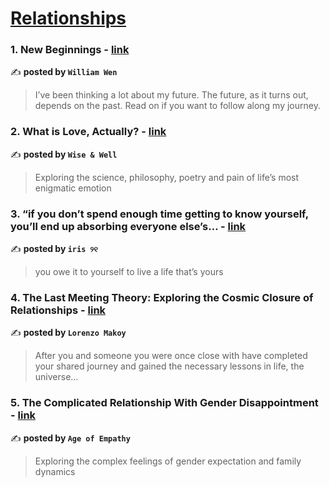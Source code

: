 
<h1><a href=https://medium.com/tag/relationships/recommended target="_blank" rel="noopener noreferrer">Relationships</a></h1>
<h3>1. New Beginnings - <a href="https://medium.com/@wilwen/new-beginnings-7ebd46ec0764" target="_blank" rel="noopener noreferrer">link</a></h3>

✍️ **posted by `William Wen`**

<blockquote>I’ve been thinking a lot about my future. The future, as it turns out, depends on the past. Read on if you want to follow along my journey.</blockquote>

<h3>2. What is Love, Actually? - <a href="https://medium.com/wise-well/what-is-love-actually-30b771eeee61" target="_blank" rel="noopener noreferrer">link</a></h3>

✍️ **posted by `Wise & Well`**

<blockquote>Exploring the science, philosophy, poetry and pain of life’s most enigmatic emotion</blockquote>

<h3>3. “if you don’t spend enough time getting to know yourself, you’ll end up absorbing everyone else’s… - <a href="https://medium.com/@fyoaeuriz/if-you-dont-spend-enough-time-getting-to-know-yourself-you-ll-end-up-absorbing-everyone-else-s-e52c3ff17df4" target="_blank" rel="noopener noreferrer">link</a></h3>

✍️ **posted by `iris ୨୧`**

<blockquote>you owe it to yourself to live a life that’s yours</blockquote>

<h3>4. The Last Meeting Theory: Exploring the Cosmic Closure of Relationships - <a href="https://medium.com/@ki90grq8y/the-last-meeting-theory-exploring-the-cosmic-closure-of-relationships-38e066e470ce" target="_blank" rel="noopener noreferrer">link</a></h3>

✍️ **posted by `Lorenzo Makoy`**

<blockquote>After you and someone you were once close with have completed your shared journey and gained the necessary lessons in life, the universe…</blockquote>

<h3>5. The Complicated Relationship With Gender Disappointment - <a href="https://medium.com/age-of-empathy/the-complicated-relationship-with-gender-disappointment-1609a13f61a0" target="_blank" rel="noopener noreferrer">link</a></h3>

✍️ **posted by `Age of Empathy`**

<blockquote>Exploring the complex feelings of gender expectation and family dynamics</blockquote>


